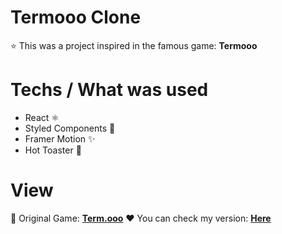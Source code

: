 # Termooo Clone 
⭐ This was a project inspired in the famous game: **Termooo**

# Techs / What was used
- React ⚛️
- Styled Components 💅
- Framer Motion ✨
- Hot Toaster 📌

# View
💙 Original Game: [**Term.ooo**](https://term.ooo)
♥️ You can check my version: [**Here**](https://termu.netlify.app/)
